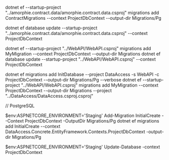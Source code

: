 

 dotnet ef --startup-project "../amorphie.contract.data/amorphie.contract.data.csproj" migrations add ContractMigrations --context ProjectDbContext --output-dir Migrations/Pg

 
dotnet ef database update --startup-project "../amorphie.contract.data/amorphie.contract.data.csproj"  --context ProjectDbContext

dotnet ef --startup-project "../WebAPI/WebAPI.csproj" migrations add MyMigration --context ProjectDbContext --output-dir Migrations
dotnet ef database update --startup-project "../WebAPI/WebAPI.csproj" --context ProjectDbContext


dotnet ef migrations add InitDatabase --project DataAccess -s WebAPI -c ProjectDbContext  --output-dir Migrations/Pg --verbose 
dotnet ef --startup-project "../WebAPI/WebAPI.csproj" migrations add MyMigration --context ProjectDbContext --output-dir Migrations --project "../DataAccess/DataAccess.csproj.csproj"

// PostgreSQL

$env:ASPNETCORE_ENVIRONMENT='Staging'
Add-Migration InitialCreate --Context ProjectDbContext -OutputDir Migrations/Pg
dotnet ef migrations add InitialCreate --context DataAccess.Concrete.EntityFramework.Contexts.ProjectDbContext -output-dir Migrations/Pg

$env:ASPNETCORE_ENVIRONMENT='Staging'
Update-Database -context ProjectDbContext
